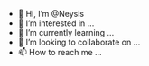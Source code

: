 - 👋 Hi, I’m @Neysis
- 👀 I’m interested in ...
- 🌱 I’m currently learning ...
- 💞️ I’m looking to collaborate on ...
- 📫 How to reach me ...

<!---
Neysis/Neysis is a ✨ special ✨ repository because its `README.md` (this file) appears on your GitHub profile.
You can click the Preview link to take a look at your changes.
--->
